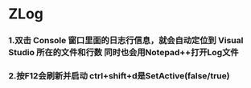 # ZLog
### 1.双击 Console 窗口里面的日志行信息，就会自动定位到 Visual Studio 所在的文件和行数  同时也会用Notepad++打开Log文件
### 2.按F12会刷新并启动  ctrl+shift+d是SetActive(false/true)
